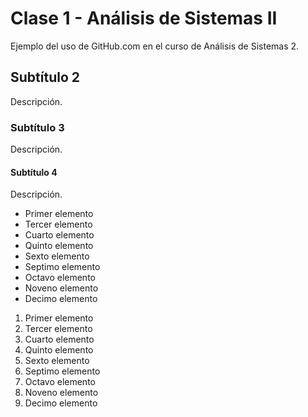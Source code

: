 ﻿# Clase 1 - Análisis de Sistemas II

Ejemplo del uso de GitHub.com en el curso de Análisis de Sistemas 2. 

## Subtítulo 2

Descripción. 

### Subtítulo 3

Descripción.

#### Subtítulo 4

Descripción.

- Primer elemento
- Tercer elemento
- Cuarto elemento
- Quinto elemento
- Sexto elemento
- Septimo elemento
- Octavo elemento
- Noveno elemento
- Decimo elemento

1. Primer elemento
3. Tercer elemento
4. Cuarto elemento
5. Quinto elemento
6. Sexto elemento
7. Septimo elemento
8. Octavo elemento
9. Noveno elemento
10. Decimo elemento

